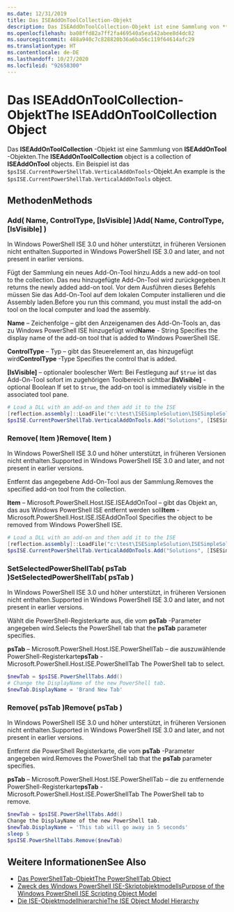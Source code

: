 ```yaml
---
ms.date: 12/31/2019
title: Das ISEAddOnToolCollection-Objekt
description: Das ISEAddOnToolCollection-Objekt ist eine Sammlung von **ISEAddOnTool** -Objekten.
ms.openlocfilehash: ba08ffd82a7ff2fa469540a5ea542abee8d4dc82
ms.sourcegitcommit: 488a940c7c828820b36a6ba56c119f64614afc29
ms.translationtype: HT
ms.contentlocale: de-DE
ms.lasthandoff: 10/27/2020
ms.locfileid: "92658300"
---
```

# <a name="the-iseaddontoolcollection-object"></a><span data-ttu-id="5a14c-103">Das ISEAddOnToolCollection-Objekt</span><span class="sxs-lookup"><span data-stu-id="5a14c-103">The ISEAddOnToolCollection Object</span></span>

<span data-ttu-id="5a14c-104">Das **ISEAddOnToolCollection** -Objekt ist eine Sammlung von **ISEAddOnTool** -Objekten.</span><span class="sxs-lookup"><span data-stu-id="5a14c-104">The **ISEAddOnToolCollection** object is a collection of **ISEAddOnTool** objects.</span></span> <span data-ttu-id="5a14c-105">Ein Beispiel ist das `$psISE.CurrentPowerShellTab.VerticalAddOnTools`-Objekt.</span><span class="sxs-lookup"><span data-stu-id="5a14c-105">An example is the `$psISE.CurrentPowerShellTab.VerticalAddOnTools` object.</span></span>

## <a name="methods"></a><span data-ttu-id="5a14c-106">Methoden</span><span class="sxs-lookup"><span data-stu-id="5a14c-106">Methods</span></span>

### <a name="add-name-controltype-isvisible-"></a><span data-ttu-id="5a14c-107">Add\( Name, ControlType, \[IsVisible\] \)</span><span class="sxs-lookup"><span data-stu-id="5a14c-107">Add\( Name, ControlType, \[IsVisible\] \)</span></span>

<span data-ttu-id="5a14c-108">In Windows PowerShell ISE 3.0 und höher unterstützt, in früheren Versionen nicht enthalten.</span><span class="sxs-lookup"><span data-stu-id="5a14c-108">Supported in Windows PowerShell ISE 3.0 and later, and not present in earlier versions.</span></span>

<span data-ttu-id="5a14c-109">Fügt der Sammlung ein neues Add-On-Tool hinzu.</span><span class="sxs-lookup"><span data-stu-id="5a14c-109">Adds a new add-on tool to the collection.</span></span> <span data-ttu-id="5a14c-110">Das neu hinzugefügte Add-On-Tool wird zurückgegeben.</span><span class="sxs-lookup"><span data-stu-id="5a14c-110">It returns the newly added add-on tool.</span></span> <span data-ttu-id="5a14c-111">Vor dem Ausführen dieses Befehls müssen Sie das Add-On-Tool auf dem lokalen Computer installieren und die Assembly laden.</span><span class="sxs-lookup"><span data-stu-id="5a14c-111">Before you run this command, you must install the add-on tool on the local computer and load the assembly.</span></span>

<span data-ttu-id="5a14c-112">**Name** – Zeichenfolge – gibt den Anzeigenamen des Add-On-Tools an, das zu Windows PowerShell ISE hinzugefügt wird</span><span class="sxs-lookup"><span data-stu-id="5a14c-112">**Name** - String Specifies the display name of the add-on tool that is added to Windows PowerShell ISE.</span></span>

<span data-ttu-id="5a14c-113">**ControlType** – Typ – gibt das Steuerelement an, das hinzugefügt wird</span><span class="sxs-lookup"><span data-stu-id="5a14c-113">**ControlType** -Type Specifies the control that is added.</span></span>

<span data-ttu-id="5a14c-114">**\[IsVisible\]** – optionaler boolescher Wert: Bei Festlegung auf `$true` ist das Add-On-Tool sofort im zugehörigen Toolbereich sichtbar.</span><span class="sxs-lookup"><span data-stu-id="5a14c-114">**\[IsVisible\]** - optional Boolean If set to `$true`, the add-on tool is immediately visible in the associated tool pane.</span></span>

```powershell
# Load a DLL with an add-on and then add it to the ISE
[reflection.assembly]::LoadFile("c:\test\ISESimpleSolution\ISESimpleSolution.dll")
$psISE.CurrentPowerShellTab.VerticalAddOnTools.Add("Solutions", [ISESimpleSolution.Solution], $true)
```

### <a name="remove-item-"></a><span data-ttu-id="5a14c-115">Remove\( Item \)</span><span class="sxs-lookup"><span data-stu-id="5a14c-115">Remove\( Item \)</span></span>

<span data-ttu-id="5a14c-116">In Windows PowerShell ISE 3.0 und höher unterstützt, in früheren Versionen nicht enthalten.</span><span class="sxs-lookup"><span data-stu-id="5a14c-116">Supported in Windows PowerShell ISE 3.0 and later, and not present in earlier versions.</span></span>

<span data-ttu-id="5a14c-117">Entfernt das angegebene Add-On-Tool aus der Sammlung.</span><span class="sxs-lookup"><span data-stu-id="5a14c-117">Removes the specified add-on tool from the collection.</span></span>

<span data-ttu-id="5a14c-118">**Item** – Microsoft.PowerShell.Host.ISE.ISEAddOnTool – gibt das Objekt an, das aus Windows PowerShell ISE entfernt werden soll</span><span class="sxs-lookup"><span data-stu-id="5a14c-118">**Item** - Microsoft.PowerShell.Host.ISE.ISEAddOnTool Specifies the object to be removed from Windows PowerShell ISE.</span></span>

```powershell
# Load a DLL with an add-on and then add it to the ISE
[reflection.assembly]::LoadFile("c:\test\ISESimpleSolution\ISESimpleSolution.dll")
$psISE.CurrentPowerShellTab.VerticalAddOnTools.Add("Solutions", [ISESimpleSolution.Solution], $true)
```

### <a name="setselectedpowershelltab-pstab-"></a><span data-ttu-id="5a14c-119">SetSelectedPowerShellTab\( psTab \)</span><span class="sxs-lookup"><span data-stu-id="5a14c-119">SetSelectedPowerShellTab\( psTab \)</span></span>

<span data-ttu-id="5a14c-120">In Windows PowerShell ISE 3.0 und höher unterstützt, in früheren Versionen nicht enthalten.</span><span class="sxs-lookup"><span data-stu-id="5a14c-120">Supported in Windows PowerShell ISE 3.0 and later, and not present in earlier versions.</span></span>

<span data-ttu-id="5a14c-121">Wählt die PowerShell-Registerkarte aus, die vom **psTab** -Parameter angegeben wird.</span><span class="sxs-lookup"><span data-stu-id="5a14c-121">Selects the PowerShell tab that the **psTab** parameter specifies.</span></span>

<span data-ttu-id="5a14c-122">**psTab** – Microsoft.PowerShell.Host.ISE.PowerShellTab – die auszuwählende PowerShell-Registerkarte</span><span class="sxs-lookup"><span data-stu-id="5a14c-122">**psTab** - Microsoft.PowerShell.Host.ISE.PowerShellTab The PowerShell tab to select.</span></span>

```powershell
$newTab = $psISE.PowerShellTabs.Add()
# Change the DisplayName of the new PowerShell tab.
$newTab.DisplayName = 'Brand New Tab'
```

### <a name="remove-pstab-"></a><span data-ttu-id="5a14c-123">Remove\( psTab \)</span><span class="sxs-lookup"><span data-stu-id="5a14c-123">Remove\( psTab \)</span></span>

<span data-ttu-id="5a14c-124">In Windows PowerShell ISE 3.0 und höher unterstützt, in früheren Versionen nicht enthalten.</span><span class="sxs-lookup"><span data-stu-id="5a14c-124">Supported in Windows PowerShell ISE 3.0 and later, and not present in earlier versions.</span></span>

<span data-ttu-id="5a14c-125">Entfernt die PowerShell Registerkarte, die vom **psTab** -Parameter angegeben wird.</span><span class="sxs-lookup"><span data-stu-id="5a14c-125">Removes the PowerShell tab that the **psTab** parameter specifies.</span></span>

<span data-ttu-id="5a14c-126">**psTab** – Microsoft.PowerShell.Host.ISE.PowerShellTab – die zu entfernende PowerShell-Registerkarte</span><span class="sxs-lookup"><span data-stu-id="5a14c-126">**psTab** - Microsoft.PowerShell.Host.ISE.PowerShellTab The PowerShell tab to remove.</span></span>

```powershell
$newTab = $psISE.PowerShellTabs.Add()
Change the DisplayName of the new PowerShell tab.
$newTab.DisplayName = 'This tab will go away in 5 seconds'
sleep 5
$psISE.PowerShellTabs.Remove($newTab)
```

## <a name="see-also"></a><span data-ttu-id="5a14c-127">Weitere Informationen</span><span class="sxs-lookup"><span data-stu-id="5a14c-127">See Also</span></span>

- [<span data-ttu-id="5a14c-128">Das PowerShellTab-Objekt</span><span class="sxs-lookup"><span data-stu-id="5a14c-128">The PowerShellTab Object</span></span>](The-PowerShellTab-Object.md)
- [<span data-ttu-id="5a14c-129">Zweck des Windows PowerShell ISE-Skriptobjektmodells</span><span class="sxs-lookup"><span data-stu-id="5a14c-129">Purpose of the Windows PowerShell ISE Scripting Object Model</span></span>](Purpose-of-the-Windows-PowerShell-ISE-Scripting-Object-Model.md)
- [<span data-ttu-id="5a14c-130">Die ISE-Objektmodellhierarchie</span><span class="sxs-lookup"><span data-stu-id="5a14c-130">The ISE Object Model Hierarchy</span></span>](The-ISE-Object-Model-Hierarchy.md)
